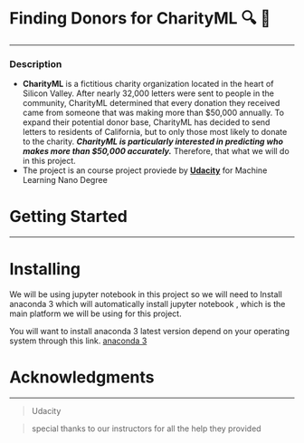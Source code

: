 
# Finding Donors for CharityML :mag: :sparkler:
-------------------------------------------------------------------------
### Description
* **CharityML** is a fictitious charity organization located in the heart of Silicon Valley. After nearly 32,000 letters were sent to people in the community, CharityML determined that every donation they received came from someone that was making more than $50,000 annually. To expand their potential donor base, CharityML has decided to send letters to residents of California, but to only those most likely to donate to the charity. _**CharityML is particularly interested in predicting who makes more than $50,000 accurately.**_ Therefore, that what we will do in this project. 
* The project is an course project proviede by [**Udacity**](www.udacity.com) for Machine Learning Nano Degree 

# Getting Started
-----------------------------------------------------------------------
# Installing
We will be using jupyter notebook in this project so we will need to Install anaconda 3 which will automatically install jupyter notebook , which is the main platform we will be using for this project.

You will want to install anaconda 3 latest version depend on your operating system through this link. [anaconda 3 ](https://docs.anaconda.com/anaconda/install/hashes/win-3-64/) 

# Acknowledgments
-----------------------------------------------------------------------------------------------
> Udacity 

> special thanks to our instructors for all the help they provided











   
